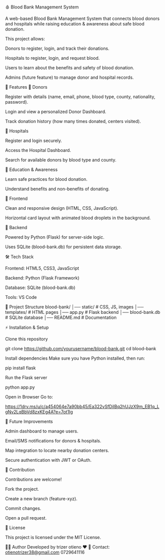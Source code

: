 🩸 Blood Bank Management System

A web-based Blood Bank Management System that connects blood donors and hospitals while raising education & awareness about safe blood donation.

This project allows:

Donors to register, login, and track their donations.

Hospitals to register, login, and request blood.

Users to learn about the benefits and safety of blood donation.

Admins (future feature) to manage donor and hospital records.

🚀 Features
👤 Donors

Register with details (name, email, phone, blood type, county, nationality, password).

Login and view a personalized Donor Dashboard.

Track donation history (how many times donated, centers visited).

🏥 Hospitals

Register and login securely.

Access the Hospital Dashboard.

Search for available donors by blood type and county.

📖 Education & Awareness

Learn safe practices for blood donation.

Understand benefits and non-benefits of donating.

🎨 Frontend

Clean and responsive design (HTML, CSS, JavaScript).

Horizontal card layout with animated blood droplets in the background.

💾 Backend

Powered by Python (Flask) for server-side logic.

Uses SQLite (blood-bank.db) for persistent data storage.

🛠️ Tech Stack

Frontend: HTML5, CSS3, JavaScript

Backend: Python (Flask Framework)

Database: SQLite (blood-bank.db)

Tools: VS Code

📂 Project Structure
blood-bank/
│── static/              # CSS, JS, images
│── templates/           # HTML pages
│── app.py               # Flask backend
│── blood-bank.db        # SQLite database
│── README.md            # Documentation

⚡ Installation & Setup

Clone this repository

git clone https://github.com/yourusername/blood-bank.git
cd blood-bank


Install dependencies
Make sure you have Python installed, then run:

pip install flask


Run the Flask server

python app.py


Open in Browser
Go to:

https://1drv.ms/u/c/a454064e7a90bb45/Ea322vSfDilBq2hUJzX9m_EB1q_LgNv2LqBbVd8zxKEg4A?e=7ot1Ig

📌 Future Improvements

Admin dashboard to manage users.

Email/SMS notifications for donors & hospitals.

Map integration to locate nearby donation centers.

Secure authentication with JWT or OAuth.

🤝 Contribution

Contributions are welcome!

Fork the project.

Create a new branch (feature-xyz).

Commit changes.

Open a pull request.

📜 License

This project is licensed under the MIT License.

👩‍💻 Author 
Developed by trizer otieno ❤️
📧 Contact: otienotrizer38@gmail.com
0729641116
